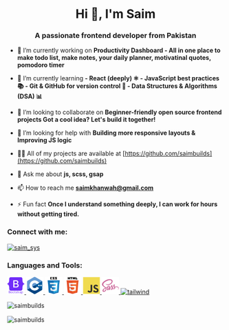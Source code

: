 <h1 align="center">Hi 👋, I'm Saim</h1>
<h3 align="center">A passionate frontend developer from Pakistan</h3>

- 🔭 I’m currently working on **Productivity Dashboard - All in one place to make todo list, make notes, your daily planner, motivatinal quotes, pomodoro timer**

- 🌱 I’m currently learning **- React (deeply) ⚛️ - JavaScript best practices 📚 - Git & GitHub for version control 🔧 - Data Structures & Algorithms (DSA) 📊**

- 👯 I’m looking to collaborate on **Beginner-friendly open source frontend projects Got a cool idea? Let's build it together!**

- 🤝 I’m looking for help with **Building more responsive layouts & Improving JS logic**

- 👨‍💻 All of my projects are available at [https://github.com/saimbuilds](https://github.com/saimbuilds)

- 💬 Ask me about **js, scss, gsap**

- 📫 How to reach me **saimkhanwah@gmail.com**

- ⚡ Fun fact **Once I understand something deeply, I can work for hours without getting tired.**

<h3 align="left">Connect with me:</h3>
<p align="left">
<a href="https://linkedin.com/in/saim_sys" target="blank"><img align="center" src="https://raw.githubusercontent.com/rahuldkjain/github-profile-readme-generator/master/src/images/icons/Social/linked-in-alt.svg" alt="saim_sys" height="30" width="40" /></a>
</p>

<h3 align="left">Languages and Tools:</h3>
<p align="left"> <a href="https://getbootstrap.com" target="_blank" rel="noreferrer"> <img src="https://raw.githubusercontent.com/devicons/devicon/master/icons/bootstrap/bootstrap-plain-wordmark.svg" alt="bootstrap" width="40" height="40"/> </a> <a href="https://www.w3schools.com/cpp/" target="_blank" rel="noreferrer"> <img src="https://raw.githubusercontent.com/devicons/devicon/master/icons/cplusplus/cplusplus-original.svg" alt="cplusplus" width="40" height="40"/> </a> <a href="https://www.w3schools.com/css/" target="_blank" rel="noreferrer"> <img src="https://raw.githubusercontent.com/devicons/devicon/master/icons/css3/css3-original-wordmark.svg" alt="css3" width="40" height="40"/> </a> <a href="https://www.w3.org/html/" target="_blank" rel="noreferrer"> <img src="https://raw.githubusercontent.com/devicons/devicon/master/icons/html5/html5-original-wordmark.svg" alt="html5" width="40" height="40"/> </a> <a href="https://developer.mozilla.org/en-US/docs/Web/JavaScript" target="_blank" rel="noreferrer"> <img src="https://raw.githubusercontent.com/devicons/devicon/master/icons/javascript/javascript-original.svg" alt="javascript" width="40" height="40"/> </a> <a href="https://sass-lang.com" target="_blank" rel="noreferrer"> <img src="https://raw.githubusercontent.com/devicons/devicon/master/icons/sass/sass-original.svg" alt="sass" width="40" height="40"/> </a> <a href="https://tailwindcss.com/" target="_blank" rel="noreferrer"> <img src="https://www.vectorlogo.zone/logos/tailwindcss/tailwindcss-icon.svg" alt="tailwind" width="40" height="40"/> </a> </p>

<p><img align="center" src="https://github-readme-stats.vercel.app/api/top-langs?username=saimbuilds&show_icons=true&locale=en&layout=compact" alt="saimbuilds" /></p>

<p><img align="center" src="https://github-readme-streak-stats.herokuapp.com/?user=saimbuilds&" alt="saimbuilds" /></p>
